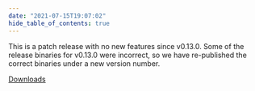 ```yaml
---
date: "2021-07-15T19:07:02"
hide_table_of_contents: true
---
```

This is a patch release with no new features since v0.13.0. Some of the release binaries for v0.13.0 were incorrect, so we have re-published the correct binaries under a new version number.
<!-- truncate -->
[Downloads](https://github.com/foxglove/studio/releases/tag/v0.13.1)
